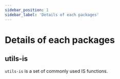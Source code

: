 ```yaml
---
sidebar_position: 1
sidebar_label: 'Details of each packages'
---
```


# Details of each packages

## utils-is

`utils-is` is a set of commonly used IS functions.
